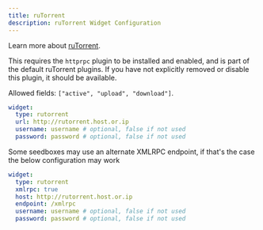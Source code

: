 ```yaml
---
title: ruTorrent
description: ruTorrent Widget Configuration
---
```


Learn more about [ruTorrent](https://github.com/Novik/ruTorrent).

This requires the `httprpc` plugin to be installed and enabled, and is part of the default ruTorrent plugins. If you have not explicitly removed or disable this plugin, it should be available.

Allowed fields: `["active", "upload", "download"]`.

```yaml
widget:
  type: rutorrent
  url: http://rutorrent.host.or.ip
  username: username # optional, false if not used
  password: password # optional, false if not used
```

Some seedboxes may use an alternate XMLRPC endpoint, if that's the case the below configuration may work

```yaml
widget:
  type: rutorrent
  xmlrpc: true
  host: http://rutorrent.host.or.ip
  endpoint: /xmlrpc
  username: username # optional, false if not used
  password: password # optional, false if not used
```
